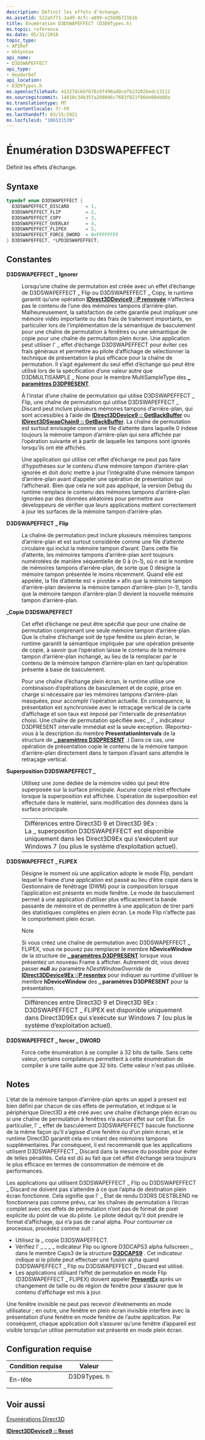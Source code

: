 ```yaml
---
description: Définit les effets d’échange.
ms.assetid: 522a5f71-3ad9-4cfc-a899-e25b9b721b1b
title: Énumération D3DSWAPEFFECT (D3D9Types.h)
ms.topic: reference
ms.date: 05/31/2018
topic_type:
- APIRef
- kbSyntax
api_name:
- D3DSWAPEFFECT
api_type:
- HeaderDef
api_location:
- D3D9Types.h
ms.openlocfilehash: 41327dc66f676c6f498ad0cefb23202bedc13112
ms.sourcegitcommit: 14010c34b35fa268046c7683f021f86de08ddd0a
ms.translationtype: MT
ms.contentlocale: fr-FR
ms.lasthandoff: 03/15/2021
ms.locfileid: "106531530"
---
```

# <a name="d3dswapeffect-enumeration"></a>Énumération D3DSWAPEFFECT

Définit les effets d’échange.

## <a name="syntax"></a>Syntaxe

```cpp
typedef enum D3DSWAPEFFECT { 
  D3DSWAPEFFECT_DISCARD      = 1,
  D3DSWAPEFFECT_FLIP         = 2,
  D3DSWAPEFFECT_COPY         = 3,
  D3DSWAPEFFECT_OVERLAY      = 4,
  D3DSWAPEFFECT_FLIPEX       = 5,
  D3DSWAPEFFECT_FORCE_DWORD  = 0xFFFFFFFF
} D3DSWAPEFFECT, *LPD3DSWAPEFFECT;
```

## <a name="constants"></a>Constantes

<dl> <dt>

<span id="D3DSWAPEFFECT_DISCARD"></span><span id="d3dswapeffect_discard"></span>**D3DSWAPEFFECT \_ Ignorer**
</dt> <dd>

Lorsqu’une chaîne de permutation est créée avec un effet d’échange de D3DSWAPEFFECT \_ Flip ou D3DSWAPEFFECT \_ Copy, le runtime garantit qu’une opération [**IDirect3DDevice9 ::P renvoyée**](/windows/desktop/api) n’affectera pas le contenu de l’une des mémoires tampons d’arrière-plan. Malheureusement, la satisfaction de cette garantie peut impliquer une mémoire vidéo importante ou des frais de traitement importants, en particulier lors de l’implémentation de la sémantique de basculement pour une chaîne de permutation à fenêtres ou une sémantique de copie pour une chaîne de permutation plein écran. Une application peut utiliser l' \_ effet d’échange D3DSWAPEFFECT pour éviter ces frais généraux et permettre au pilote d’affichage de sélectionner la technique de présentation la plus efficace pour la chaîne de permutation. Il s’agit également du seul effet d’échange qui peut être utilisé lors de la spécification d’une valeur autre que D3DMULTISAMPLE \_ None pour le membre MultiSampleType des [**\_ paramètres D3DPRESENT**](d3dpresent-parameters.md).

À l’instar d’une chaîne de permutation qui utilise D3DSWAPEFFECT \_ Flip, une chaîne de permutation qui utilise D3DSWAPEFFECT \_ Discard peut inclure plusieurs mémoires tampons d’arrière-plan, qui sont accessibles à l’aide de [**IDirect3DDevice9 :: GetBackBuffer**](/windows/desktop/api) ou [**IDirect3DSwapChain9 :: GetBackBuffer**](/windows/win32/api/d3d9helper/nf-d3d9helper-idirect3dswapchain9-getbackbuffer). La chaîne de permutation est surtout envisagée comme une file d’attente dans laquelle 0 indexe toujours la mémoire tampon d’arrière-plan qui sera affichée par l’opération suivante et à partir de laquelle les tampons sont ignorés lorsqu’ils ont été affichés.

Une application qui utilise cet effet d’échange ne peut pas faire d’hypothèses sur le contenu d’une mémoire tampon d’arrière-plan ignorée et doit donc mettre à jour l’intégralité d’une mémoire tampon d’arrière-plan avant d’appeler une opération de présentation qui l’afficherait. Bien que cela ne soit pas appliqué, la version Debug du runtime remplace le contenu des mémoires tampons d’arrière-plan ignorées par des données aléatoires pour permettre aux développeurs de vérifier que leurs applications mettent correctement à jour les surfaces de la mémoire tampon d’arrière-plan.

</dd> <dt>

<span id="D3DSWAPEFFECT_FLIP"></span><span id="d3dswapeffect_flip"></span>**D3DSWAPEFFECT \_ Flip**
</dt> <dd>

La chaîne de permutation peut inclure plusieurs mémoires tampons d’arrière-plan et est surtout considérée comme une file d’attente circulaire qui inclut la mémoire tampon d’avant. Dans cette file d’attente, les mémoires tampons d’arrière-plan sont toujours numérotées de manière séquentielle de 0 à (n-1), où n est le nombre de mémoires tampons d’arrière-plan, de sorte que 0 désigne la mémoire tampon présentée le moins récemment. Quand elle est appelée, la file d’attente est « pivotée » afin que la mémoire tampon d’arrière-plan devienne la mémoire tampon d’arrière-plan (n-1), tandis que la mémoire tampon d’arrière-plan 0 devient la nouvelle mémoire tampon d’arrière-plan.

</dd> <dt>

<span id="D3DSWAPEFFECT_COPY"></span><span id="d3dswapeffect_copy"></span>**\_Copie D3DSWAPEFFECT**
</dt> <dd>

Cet effet d’échange ne peut être spécifié que pour une chaîne de permutation comprenant une seule mémoire tampon d’arrière-plan. Que la chaîne d’échange soit de type fenêtre ou plein écran, le runtime garantit la sémantique impliquée par une opération présente de copie, à savoir que l’opération laisse le contenu de la mémoire tampon d’arrière-plan inchangé, au lieu de la remplacer par le contenu de la mémoire tampon d’arrière-plan en tant qu’opération présente à base de basculement.

Pour une chaîne d’échange plein écran, le runtime utilise une combinaison d’opérations de basculement et de copie, prise en charge si nécessaire par les mémoires tampons d’arrière-plan masquées, pour accomplir l’opération actuelle. En conséquence, la présentation est synchronisée avec le retraçage vertical de la carte d’affichage et son taux est imposé par l’intervalle de présentation choisi. Une chaîne de permutation spécifiée avec \_ l' \_ indicateur D3DPRESENT intervalle immédiat est la seule exception. (Reportez-vous à la description du membre **PresentationIntervals** de la structure de [**\_ paramètres D3DPRESENT**](d3dpresent-parameters.md) .) Dans ce cas, une opération de présentation copie le contenu de la mémoire tampon d’arrière-plan directement dans le tampon d’avant sans attendre le retraçage vertical.

</dd> <dt>

<span id="D3DSWAPEFFECT_OVERLAY"></span><span id="d3dswapeffect_overlay"></span>**Superposition D3DSWAPEFFECT \_**
</dt> <dd>

Utilisez une zone dédiée de la mémoire vidéo qui peut être superposée sur la surface principale. Aucune copie n’est effectuée lorsque la superposition est affichée. L’opération de superposition est effectuée dans le matériel, sans modification des données dans la surface principale.

|                                                                                                                                                                                         |
|-----------------------------------------------------------------------------------------------------------------------------------------------------------------------------------------|
| Différences entre Direct3D 9 et Direct3D 9Ex :<br/> La \_ superposition D3DSWAPEFFECT est disponible uniquement dans les Direct3D9Ex qui s’exécutent sur Windows 7 (ou plus le système d’exploitation actuel).<br/> |

</dd> <dt>

<span id="D3DSWAPEFFECT_FLIPEX"></span><span id="d3dswapeffect_flipex"></span>**D3DSWAPEFFECT \_ FLIPEX**
</dt> <dd>

Désigne le moment où une application adopte le mode Flip, pendant lequel le frame d’une application est passé au lieu d’être copié dans le Gestionnaire de fenêtrage (DWM) pour la composition lorsque l’application est présente en mode fenêtre. Le mode de basculement permet à une application d’utiliser plus efficacement la bande passante de mémoire et de permettre à une application de tirer parti des statistiques complètes en plein écran. Le mode Flip n’affecte pas le comportement plein écran.

> [!Note]  
> Si vous créez une chaîne de permutation avec D3DSWAPEFFECT \_ FLIPEX, vous ne pouvez pas remplacer le membre **hDeviceWindow** de la structure de [**\_ paramètres D3DPRESENT**](d3dpresent-parameters.md) lorsque vous présentez un nouveau Frame à afficher. Autrement dit, vous devez passer **null** au paramètre *hDestWindowOverride* de [**IDirect3DDevice9Ex ::P resentex**](/windows/desktop/api/d3d9/nf-d3d9-idirect3ddevice9ex-presentex) pour indiquer au runtime d’utiliser le membre **hDeviceWindow** des **\_ paramètres D3DPRESENT** pour la présentation.

|                                                                                                                                                                                        |
|----------------------------------------------------------------------------------------------------------------------------------------------------------------------------------------|
| Différences entre Direct3D 9 et Direct3D 9Ex :<br/> D3DSWAPEFFECT \_ FLIPEX est disponible uniquement dans Direct3D9Ex qui s’exécute sur Windows 7 (ou plus le système d’exploitation actuel).<br/> |

</dd> <dt>

<span id="D3DSWAPEFFECT_FORCE_DWORD"></span><span id="d3dswapeffect_force_dword"></span>**D3DSWAPEFFECT \_ forcer \_ DWORD**
</dt> <dd>

Force cette énumération à se compiler à 32 bits de taille. Sans cette valeur, certains compilateurs permettent à cette énumération de compiler à une taille autre que 32 bits. Cette valeur n'est pas utilisée.

</dd> </dl>

## <a name="remarks"></a>Notes

L’état de la mémoire tampon d’arrière-plan après un appel à present est bien défini par chacun de ces effets de permutation, et indique si le périphérique Direct3D a été créé avec une chaîne d’échange plein écran ou si une chaîne de permutation à fenêtres n’a aucun effet sur cet État. En particulier, l' \_ effet de basculement D3DSWAPEFFECT bascule fonctionne de la même façon qu’il s’agisse d’une fenêtre ou d’un plein écran, et le runtime Direct3D garantit cela en créant des mémoires tampons supplémentaires. Par conséquent, il est recommandé que les applications utilisent D3DSWAPEFFECT \_ Discard dans la mesure du possible pour éviter de telles pénalités. Cela est dû au fait que cet effet d’échange sera toujours le plus efficace en termes de consommation de mémoire et de performances.

Les applications qui utilisent D3DSWAPEFFECT \_ Flip ou D3DSWAPEFFECT \_ Discard ne doivent pas s’attendre à ce que l’alpha de destination plein écran fonctionne. Cela signifie que l' \_ État de rendu D3DRS DESTBLEND ne fonctionnera pas comme prévu, car les chaînes de permutation à l’écran complet avec ces effets de permutation n’ont pas de format de pixel explicite du point de vue du pilote. Le pilote déduit qu’il doit prendre le format d’affichage, qui n’a pas de canal alpha. Pour contourner ce processus, procédez comme suit :

-   Utilisez la \_ copie D3DSWAPEFFECT.
-   Vérifiez l' \_ \_ \_ \_ indicateur Flip ou ignore D3DCAPS3 alpha fullscreen \_ dans le membre Caps3 de la structure [**D3DCAPS9**](/windows/desktop/api/D3D9Caps/ns-d3d9caps-d3dcaps9) . Cet indicateur indique si le pilote peut effectuer une fusion alpha quand D3DSWAPEFFECT \_ Flip ou D3DSWAPEFFECT \_ Discard est utilisé.
-   Les applications utilisant l’effet de permutation en mode Flip (D3DSWAPEFFECT \_ FLIPEX) doivent appeler [**PresentEx**](/windows/desktop/api/d3d9/nf-d3d9-idirect3ddevice9ex-presentex) après un changement de taille ou de région de fenêtre pour s’assurer que le contenu d’affichage est mis à jour.

Une fenêtre invisible ne peut pas recevoir d’événements en mode utilisateur ; en outre, une fenêtre en plein écran invisible interfère avec la présentation d’une fenêtre en mode fenêtre de l’autre application. Par conséquent, chaque application doit s’assurer qu’une fenêtre d’appareil est visible lorsqu’un utilise permutation est présenté en mode plein écran.

## <a name="requirements"></a>Configuration requise

| Condition requise | Valeur |
|-------------------|----------------------------------------------------------------------------------------|
| En-tête<br/> | <dl> <dt>D3D9Types. h</dt> </dl> |

## <a name="see-also"></a>Voir aussi

[Énumérations Direct3D](dx9-graphics-reference-d3d-enums.md)

[**IDirect3DDevice9 :: Reset**](/windows/win32/api/d3d9helper/nf-d3d9helper-idirect3ddevice9-reset)
